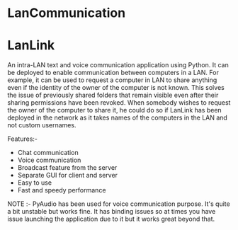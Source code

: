 # LanCommunication
# LanLink
An intra-LAN text and voice communication application using Python. It can be deployed to enable communication between computers in a LAN. For example, it can be used to request a computer in LAN to share anything even if the identity of the owner of the computer is not known. This solves the issue of previously shared folders that remain visible even after their sharing permissions have been revoked. When somebody wishes to request the owner of the computer to share it, he could do so if LanLink has been deployed in the network as it takes names of the computers in the LAN and not custom usernames.

Features:-
* Chat communication
* Voice communication
* Broadcast feature from the server
* Separate GUI for client and server
* Easy to use
* Fast and speedy performance

NOTE :-
PyAudio has been used for voice communication purpose. It's quite a bit unstable but works fine. It has binding issues so at times you have issue launching the application due to it but it works great beyond that. 
